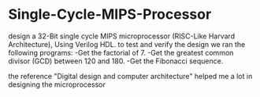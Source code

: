 # Single-Cycle-MIPS-Processor

design a 32-Bit single cycle MIPS microprocessor (RISC-Like Harvard Architecture), Using Verilog HDL.
to test and verify the design we ran the following programs:
-Get the factorial of 7.
-Get the greatest common divisor (GCD) between 120 and 180.
-Get the Fibonacci sequence.

the reference "Digital design and computer architecture" helped me a lot in designing the microprocessor
